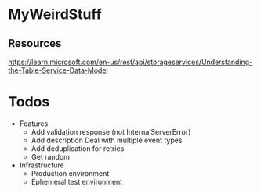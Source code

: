 # MyWeirdStuff

## Resources
https://learn.microsoft.com/en-us/rest/api/storageservices/Understanding-the-Table-Service-Data-Model

# Todos
- Features
  - Add validation response (not InternalServerError)
  - Add description
    Deal with multiple event types
  - Add deduplication for retries
  - Get random
- Infrastructure
  - Production environment
  - Ephemeral test environment
